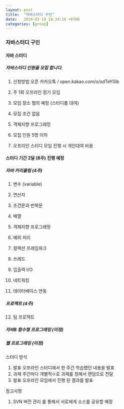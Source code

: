 ```yaml
---
layout: post
title:  "자바스터디 구인"
date:   2019-03-19 18:34:10 +0700
categories: [group]
---
```


### 자바스터디 구인 





#### 자바 스터디 

##### 자바스터디 인원을 모집 합니다.



1. 신청방법  오픈 카카오톡 / open.kakao.com/o/sdTeY0ib

1. 주 1회 오프라인 정기 모임

1. 모임 장소 협의 예정 (스터디룸 대여)

1. 모집 조건  없음

1. 객체지향 프로그래밍

1. 모집 인원  5명 이하

1. 오프라인 스터디 모임 진행 시 개인대여 비용


#### 스터디 기간 2달 (8주)  진행 예정 

#####  자바 커리큘럼 (4주)

1. 변수 (variable)

2. 연산자

3. 조건문과 반복문

4. 배열

5. 객체지향 프로그래밍

6. 예외 처리

7. 컬렉션 프레임워크 

8. 쓰레드

9. 입출력 I/O

10. 네트워킹 

11. 데이터베이스 연동

##### 프로젝트 (4주)

12. 팀 프로젝트 

##### 자바8 함수형 프로그래밍 (미정)

##### 웹 프로그래밍 (미정)





스터디 방식

1. 발표 오프라인 스터디에서 한 주간 학습했던 내용을 발표
2. 과제 주간마다 개별적ㅇ로 과제를 정해서 랜덤으로 전달
3. 발표 오프라인 모임에서 진행 된 결과를 발표



참고사항

1. SVN 버전 관리 를 통해서 서로에게 소스를 공유할 예정 

